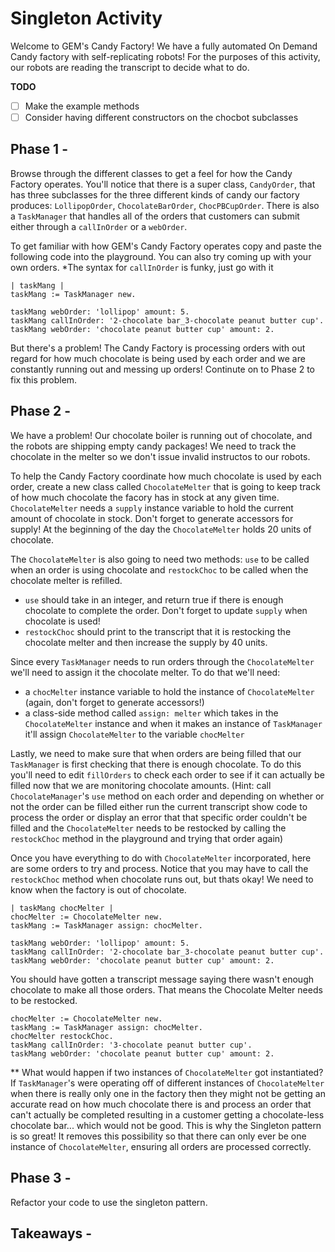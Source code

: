 # Singleton Activity

Welcome to GEM's Candy Factory! We have a fully automated On Demand Candy factory with self-replicating robots! For the purposes of this activity, our robots are reading the transcript to decide what to do.

**TODO**
- [ ] Make the example methods
- [ ] Consider having different constructors on the chocbot subclasses

## Phase 1 - 
Browse through the different classes to get a feel for how the Candy Factory operates. You'll notice that there is a super class, `CandyOrder`, that has three subclasses for the three different kinds of candy our factory produces: `LollipopOrder`, `ChocolateBarOrder`, `ChocPBCupOrder`. There is also a `TaskManager` that handles all of the orders that customers can submit either through a `callInOrder` or a `webOrder`.

To get familiar with how GEM's Candy Factory operates copy and paste the following code into the playground. You can also try coming up with your own orders. 
*The syntax for `callInOrder` is funky, just go with it

```smalltalk
| taskMang |
taskMang := TaskManager new.

taskMang webOrder: 'lollipop' amount: 5.
taskMang callInOrder: '2-chocolate bar_3-chocolate peanut butter cup'.
taskMang webOrder: 'chocolate peanut butter cup' amount: 2.
```

But there's a problem! The Candy Factory is processing orders with out regard for how much chocolate is being used by each order and we are constantly running out and messing up orders! Continute on to Phase 2 to fix this problem.

## Phase 2 - 
We have a problem! Our chocolate boiler is running out of chocolate, and the robots are shipping empty candy packages! We need to track the chocolate in the melter so we don't issue invalid instructos to our robots.

To help the Candy Factory  coordinate how much chocolate is used by each order, create a new class called `ChocolateMelter` that is going to keep track of how much chocolate the facory has in stock at any given time. `ChocolateMelter` needs a `supply` instance variable to hold the current amount of chocolate in stock. Don't forget to generate accessors for supply! At the beginning of the day the `ChocolateMelter` holds 20 units of chocolate.

The `ChocolateMelter` is also going to need two methods: `use` to be called when an order is using chocolate and `restockChoc` to be called when the chocolate melter is refilled.
   - `use` should take in an integer, and return true if there is enough chocolate to complete the order. Don't forget to update `supply` when chocolate is used!
   - `restockChoc` should print to the transcript that it is restocking the chocolate melter and then increase the supply by 40 units. 

Since every `TaskManager` needs to run orders through the `ChocolateMelter` we'll need to assign it the chocolate melter. To do that we'll need:
   - a `chocMelter` instance variable to hold the instance of `ChocolateMelter` (again, don't forget to generate accessors!)
   - a class-side method called `assign: melter` which takes in the `ChocolateMelter` instance and when it makes an instance of `TaskManager` it'll assign `ChocolateMelter` to the variable `chocMelter`

Lastly, we need to make sure that when orders are being filled that our `TaskManager` is first checking that there is enough chocolate. To do this you'll need to edit `fillOrders` to check each order to see if it can actually be filled now that we are monitoring chocolate amounts. (Hint: call `ChocolateManager`'s `use` method on each order and depending on whether or not the order can be filled either run the current transcript show code to process the order or display an error that that specific order couldn't be filled and the `ChocolateMelter` needs to be restocked by calling the `restockChoc` method in the playground and trying that order again)

Once you have everything to do with `ChocolateMelter` incorporated, here are some orders to try and process. Notice that you may have to call the `restockChoc` method when chocolate runs out, but thats okay! We need to know when the factory is out of chocolate.

```smalltalk
| taskMang chocMelter |
chocMelter := ChocolateMelter new.
taskMang := TaskManager assign: chocMelter.

taskMang webOrder: 'lollipop' amount: 5.
taskMang callInOrder: '2-chocolate bar_3-chocolate peanut butter cup'.
taskMang webOrder: 'chocolate peanut butter cup' amount: 2.
```
You should have gotten a transcript message saying there wasn't enough chocolate to make all those orders. That means the Chocolate Melter needs to be restocked.

```smalltalk
chocMelter := ChocolateMelter new.
taskMang := TaskManager assign: chocMelter.
chocMelter restockChoc.
taskMang callInOrder: '3-chocolate peanut butter cup'.
taskMang webOrder: 'chocolate peanut butter cup' amount: 2.
```


** What would happen if two instances of `ChocolateMelter` got instantiated? If `TaskManager`'s were operating off of different instances of `ChocolateMelter` when there is really only one in the factory then they might not be getting an accurate read on how much chocolate there is and process an order that can't actually be completed resulting in a customer getting a chocolate-less chocolate bar... which would not be good. This is why the Singleton pattern is so great! It removes this possibility so that there can only ever be one instance of `ChocolateMelter`, ensuring all orders are processed correctly.

## Phase 3 -
Refactor your code to use the singleton pattern.



## Takeaways -

